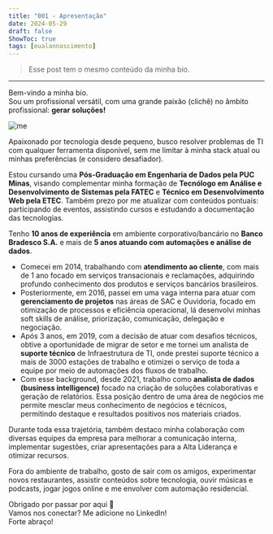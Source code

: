 ```yaml
---
title: "001 - Apresentação"
date: 2024-05-29
draft: false
ShowToc: true
tags: [eualannascimento]
---
```


> Esse post tem o mesmo conteúdo da minha bio.

---

Bem-vindo a minha bio. \
Sou um profissional versátil, com uma grande paixão (clichê) no âmbito profissional: **gerar soluções!**


![me](img/me.png "Foto de Alan Nascimento")

Apaixonado por tecnologia desde pequeno, busco resolver problemas de TI com qualquer ferramenta disponível, sem me limitar à minha stack atual ou minhas preferências (e considero desafiador).

Estou cursando uma **Pós-Graduação em Engenharia de Dados pela PUC Minas**, visando complementar minha formação de **Tecnólogo em Análise e Desenvolvimento de Sistemas pela FATEC** e **Técnico em Desenvolvimento Web pela ETEC**. 
Também prezo por me atualizar com conteúdos pontuais: participando de eventos, assistindo cursos e estudando a documentação das tecnologias.

Tenho **10 anos de experiência** em ambiente corporativo/bancário no **Banco Bradesco S.A.** e mais de **5 anos atuando com automações e análise de dados**.
- Comecei em 2014, trabalhando com **atendimento ao cliente**, com mais de 1 ano focado em serviços transacionais e reclamações, adquirindo profundo conhecimento dos produtos e serviços bancários brasileiros.
- Posteriormente, em 2016, passei em uma vaga interna para atuar com **gerenciamento de projetos** nas áreas de SAC e Ouvidoria, focado em otimização de processos e eficiência operacional, lá desenvolvi minhas soft skills de análise, priorização, comunicação, delegação e negociação.
- Após 3 anos, em 2019, com a decisão de atuar com desafios técnicos, obtive a oportunidade de migrar de setor e me tornei um analista de **suporte técnico** de Infraestrutura de TI, onde prestei suporte técnico a mais de 3000 estações de trabalho e otimizei o serviço de toda a equipe por meio de automações dos fluxos de trabalho. 
- Com esse background, desde 2021, trabalho como **analista de dados (business intelligence)** focado na criação de soluções colaborativas e geração de relatórios. Essa posição dentro de uma área de negócios me permite mesclar meus conhecimento de negócios e técnicos, permitindo destaque e resultados positivos nos materiais criados. 

Durante toda essa trajetória, também destaco minha colaboração com diversas equipes da empresa para melhorar a comunicação interna, implementar sugestões, criar apresentações para a Alta Liderança e otimizar recursos.

Fora do ambiente de trabalho, gosto de sair com os amigos, experimentar novos restaurantes, assistir conteúdos sobre tecnologia, ouvir músicas e podcasts, jogar jogos online e me envolver com automação residencial.

Obrigado por passar por aqui 🌟 \
Vamos nos conectar? Me adicione no LinkedIn! \
Forte abraço!
